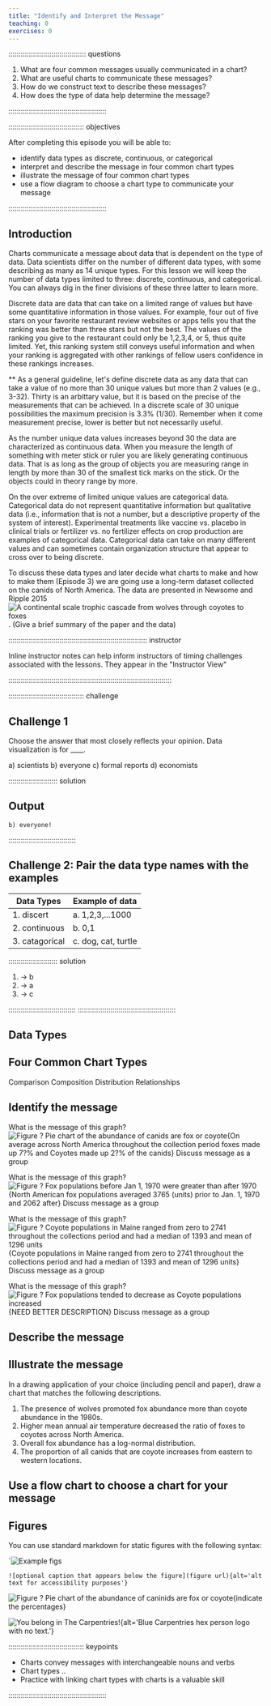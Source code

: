 ```yaml
---
title: "Identify and Interpret the Message"
teaching: 0
exercises: 0
---
```



:::::::::::::::::::::::::::::::::::::: questions 

1. What are four common messages usually communicated in a chart?
2. What are useful charts to communicate these messages?
3. How do we construct text to describe these messages?
4. How does the type of data help determine the message?

::::::::::::::::::::::::::::::::::::::::::::::::

::::::::::::::::::::::::::::::::::::: objectives

After completing this episode you will be able to:

- identify data types as discrete, continuous, or categorical
- interpret and describe the message in four common chart types
- illustrate the message of four common chart types 
- use a flow diagram to choose a chart type to communicate your message

::::::::::::::::::::::::::::::::::::::::::::::::

## Introduction

Charts communicate a message about data that is dependent on the type of data.  Data scientists differ on the number of different data types, with some describing as many as 14 unique types.  For this lesson we will keep the number of data types limited to three: discrete, continuous, and categorical.  You can always dig in the finer divisions of these three latter to learn more.

Discrete data are data that can take on a limited range of values but have some quantitative information in those values.  For example, four out of five stars on your favorite restaurant review websites or apps tells you that the ranking was better than three stars but not the best.  The values of the ranking you give to the restaurant could only be 1,2,3,4, or 5, thus quite limited.  Yet, this ranking system still conveys useful information and when your ranking is aggregated with other rankings of fellow users confidence in these rankings increases.  

**  As a general guideline, let's define discrete data as any data that can take a value of no more than 30 unique values but more than 2 values (e.g., 3-32).  Thirty is an arbittary value, but it is based on the precise of the measurements that can be achieved.  In a discrete scale of 30 unique possibilities the maximum precision is 3.3% (1/30). Remember when it come measurement precise, lower is better but not necessarily useful.

As the number unique data values increases beyond 30 the data are characterized as continuous data.  When you measure the length of something with meter stick or ruler you are likely generating continuous data.  That is as long as the group of objects you are measuring range in length by more than 30 of the smallest tick marks on the stick.  Or the objects could in theory range by more.  

On the over extreme of limited unique values are categorical data.  Categorical data do not represent quantitative information but qualitative data (i.e., information that is not a number, but a descriptive property of the system of interest).  Experimental treatments like vaccine vs. placebo in clinical trials or fertilizer vs. no fertilizer effects on crop production are examples of categorical data.  Categorical data can take on many different values and can sometimes contain organization structure that appear to cross over to being discrete.


To discuss these data types and later decide what charts to make and how to make them (Episode 3) we are going use a long-term dataset collected on the canids of North America.  The data are presented in Newsome and Ripple 2015 ![A continental scale trophic cascade from wolves through coyotes to foxes](https://besjournals.onlinelibrary.wiley.com/doi/10.1111/1365-2656.12258).  (Give a brief summary of the paper and the data)


:::::::::::::::::::::::::::::::::::::::::::::::::::::::::::::::::::: instructor

Inline instructor notes can help inform instructors of timing challenges
associated with the lessons. They appear in the "Instructor View"

::::::::::::::::::::::::::::::::::::::::::::::::::::::::::::::::::::::::::::::::

::::::::::::::::::::::::::::::::::::: challenge 

## Challenge 1

Choose the answer that most closely reflects your opinion.
Data visualization is for ____.

a) scientists
b) everyone
c) formal reports
d) economists

:::::::::::::::::::::::: solution 

## Output
 
`b) everyone!`

:::::::::::::::::::::::::::::::::


## Challenge 2: Pair the data type names with the examples    

| Data Types  |   Example of data |
| ----------- | ----------- |
| 1. discert   |  a. 1,2,3,...1000 |
| 2. continuous  |  b. 0,1 |
| 3. catagorical  |  c. dog, cat, turtle |

:::::::::::::::::::::::: solution 

1. -> b
2. -> a
3. -> c

:::::::::::::::::::::::::::::::::
::::::::::::::::::::::::::::::::::::::::::::::::

## Data Types  


## Four Common Chart Types

Comparison
Composition
Distribution
Relationships

## Identify the message  

What is the message of this graph?  
![Figure ? Pie chart of the abundance of canids are fox or coyote](fig/compositionPlot.png){On average across North America throughout the collection period foxes made up 7?% and Coyotes made up 2?% of the canids}
Discuss message as a group

What is the message of this graph?  
![Figure ? Fox populations before Jan 1, 1970 were greater than after 1970](fig/comparisonPlot.png){North American fox populations averaged 3765 (units) prior to Jan. 1, 1970 and 2062 after}
Discuss message as a group

What is the message of this graph?  
![Figure ? Coyote populations in Maine ranged from zero to 2741 throughout the collections period and had a median of 1393 and mean of 1296 units ](fig/distributionPlot.png){Coyote populations in Maine ranged from zero to 2741 throughout the collections period and had a median of 1393 and mean of 1296 units}
Discuss message as a group

What is the message of this graph?  
![Figure ? Fox populations tended to decrease as Coyote populations increased](fig/relationshipPlot.png){NEED BETTER DESCRIPTION}
Discuss message as a group

## Describe the message  

## Illustrate the message  

In a drawing application of your choice (including pencil and paper), draw a chart that matches the following descriptions.

1. The presence of wolves promoted fox abundance more than coyote abundance in the 1980s.
2. Higher mean annual air temperature decreased the ratio of foxes to coyotes across North America.
3. Overall fox abundance has a log-normal distribution.  
4. The proportion of all canids that are coyote increases from eastern to western locations.


 
## Use a flow chart to choose a chart for your message  




## Figures

You can use standard markdown for static figures with the following syntax:

`![Example figs](https://excalidraw.com/#json=M5p-guinhbiUarNN8Y_fK,GZXhOkPA4qLCIgbEx9i12A)

`![optional caption that appears below the figure](figure url){alt='alt text for
accessibility purposes'}`

![Figure ? Pie chart of the abundance of caninids are fox or coyote](fig/compositionPlot.png){indicate the percentages}


![You belong in The Carpentries!](https://raw.githubusercontent.com/carpentries/logo/master/Badge_Carpentries.svg){alt='Blue Carpentries hex person logo with no text.'}


::::::::::::::::::::::::::::::::::::: keypoints 

- Charts convey messages with interchangeable nouns and verbs
- Chart types ..
- Practice with linking chart types with charts is a valuable skill

::::::::::::::::::::::::::::::::::::::::::::::::

[r-markdown]: https://rmarkdown.rstudio.com/
